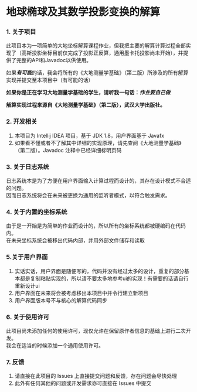 # 地球椭球及其数学投影变换的解算

### 1. 关于项目
此项目本为一项简单的大地坐标解算课程作业，但我把主要的解算计算过程全部实现了（高斯投影坐标目前仅完成了投影正反算，通用墨卡托投影尚未开始），并提供了完整的API和Javadoc以供使用。  

如果***有可能***的话，我会将所有的《大地测量学基础》（第二版）所涉及的所有解算实现并提交至本项目中（有可能的话）

**如果你是正在学习大地测量学基础的学生，请听我一句话：_作业要自己做_**  

**解算实现过程来源自《大地测量学基础》（第二版），武汉大学出版社。**

### 2. 开发相关
1. 本项目为 Intellij IDEA 项目，基于 JDK 1.8，用户界面基于 Javafx
2. 如果看不懂或者不了解其中详细的实现原理，请先查阅《大地测量学基础》（第二版）。Javadoc 注释中已经详细标明页码

### 3. 关于日志系统
日志系统本是为了方便在用户界面输入计算过程而设计的，其存在设计模式不合适的问题。  
因而日志系统将会在未来被更换为通用的监听者模式，以符合触发需求。

### 4. 关于内置的坐标系统
由于是一开始是为简单的作业而设计的，所以所有的坐标系统都被硬编码在代码内。  
在未来坐标系统会被移出代码内部，并用外部文件储存和读取

### 5.关于用户界面
1. 实话实话，用户界面是随便写的，代码并没有经过太多的设计，重复的部分基本都是复制粘贴实现的，所以请不要太多地参考ui的实现！有需要的话请自行重新设计ui
2. 用户界面在未来将会被考虑移出本项目中并令行建立新项目
3. 用户界面版本号不与核心的解算代码同步

### 6. 关于使用许可
此项目尚未添加任何的使用许可，现仅允许在保留原作者信息的基础上进行二次开发。  
我会在适当的时候添加一个通用使用许可。

### 7. 反馈
1. 请直接在此项目的 Issues 上直接提交问题和反馈，存在问题会尽快处理
2. 此外有任何其他的问题或开发需求亦可直接在 Issues 中提交